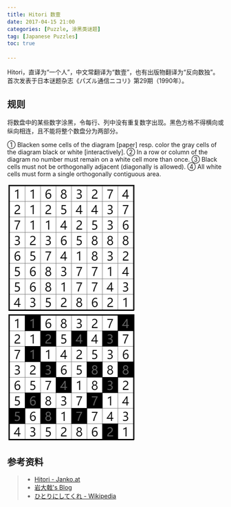 ```yaml
---
title: Hitori 数壹
date: 2017-04-15 21:00
categories: [Puzzle, 涂黑类谜题]
tag: [Japanese Puzzles]
toc: true

---
```


Hitori，直译为“一个人”，中文常翻译为“数壹”，也有出版物翻译为“反向数独”。首次发表于日本谜题杂志《パズル通信ニコリ》第29期（1990年）。

## 规则

将数盘中的某些数字涂黑，令每行、列中没有重复数字出现。黑色方格不得横向或纵向相连，且不能将整个数盘分为两部分。

① Blacken some cells of the diagram [paper] resp. color the gray cells of the diagram black or white [interactively].
② In a row or column of the diagram no number must remain on a white cell more than once.
③ Black cells must not be orthogonally adjacent (diagonally is allowed).
④ All white cells must form a single orthogonally contiguous area.

![Hitori例题，作者：岩大戟](/images/hitori_e.png)
![Hitori例题解答](/images/hitori_a.png)


## 参考资料
> - [Hitori - Janko.at](http://www.janko.at/Raetsel/Hitori/index.htm)
> - [岩大戟's Blog](http://nikolikeipuzzle.blog.fc2.com/)
> - [ひとりにしてくれ - Wikipedia](https://ja.wikipedia.org/wiki/%E3%81%B2%E3%81%A8%E3%82%8A%E3%81%AB%E3%81%97%E3%81%A6%E3%81%8F%E3%82%8C)